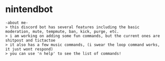 # nintendbot

    -about me-
    > this discord bot has several features including the basic moderation, mute, tempmute, ban, kick, purge, etc.
    > i am working on adding some fun commands, but the current ones are shitpost and tictactoe
    > it also has a few music commands, (i swear the loop command works, it just wont respond)
    > you can use 'n help' to see the list of commands!
                

